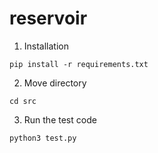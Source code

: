 # reservoir

1. Installation
```
pip install -r requirements.txt
```

2. Move directory
```
cd src
```

3. Run the test code
```
python3 test.py
```